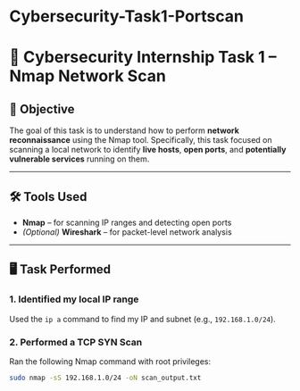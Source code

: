 # Cybersecurity-Task1-Portscan
# 🔐 Cybersecurity Internship Task 1 – Nmap Network Scan

## 🧠 Objective

The goal of this task is to understand how to perform **network reconnaissance** using the Nmap tool. Specifically, this task focused on scanning a local network to identify **live hosts**, **open ports**, and **potentially vulnerable services** running on them.

---

## 🛠 Tools Used

- **Nmap** – for scanning IP ranges and detecting open ports
- *(Optional)* **Wireshark** – for packet-level network analysis

---

## 🖥️ Task Performed

### 1. **Identified my local IP range**  
Used the `ip a` command to find my IP and subnet (e.g., `192.168.1.0/24`).

### 2. **Performed a TCP SYN Scan**
Ran the following Nmap command with root privileges:
```bash
sudo nmap -sS 192.168.1.0/24 -oN scan_output.txt

